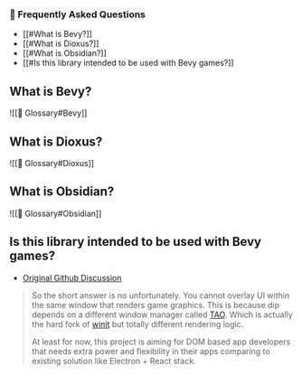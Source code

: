 ### 🙋 Frequently Asked Questions

- [[#What is Bevy?]]
- [[#What is Dioxus?]]
- [[#What is Obsidian?]]
- [[#Is this library intended to be used with Bevy games?]]

## What is Bevy?

![[🛒 Glossary#Bevy]]

## What is Dioxus?

![[🛒 Glossary#Dioxus]]

## What is Obsidian?

![[🛒 Glossary#Obsidian]]

## Is this library intended to be used with Bevy games?

- [Original Github Discussion](https://github.com/diptools/dip/discussions/51)

>So the short answer is no unfortunately. You cannot overlay UI within the same window that renders game graphics. This is because dip depends on a different window manager called [TAO](https://github.com/tauri-apps/tao). Which is actually the hard fork of [winit](https://github.com/rust-windowing/winit) but totally different rendering logic. 
> 
>At least for now, this project is aiming for DOM based app developers that needs extra power and flexibility in their apps comparing to existing solution like Electron + React stack.
